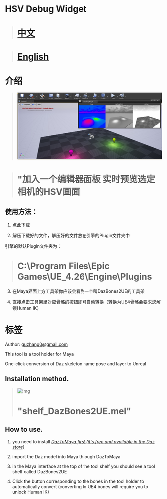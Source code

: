 # HSV Debug Widget

> # **[ 中文 ](#介绍)**

> # **[ English ](#标签)**
 

# 介绍

>![img](img_00.jpg)


> # **"加入一个编辑器面板 实时预览选定相机的HSV画面**

## 使用方法：

1. 点此下载

2. 解压下载好的文件，解压好的文件放在引擎的Plugin文件夹中 

引擎的默认Plugin文件夹为：
> # **C:\Program Files\Epic Games\UE_4.26\Engine\Plugins**


3. 在Maya界面上方工具架你应该会看到一个叫DazBones2UE的工具架

4. 直接点击工具架里对应骨骼的按钮即可自动转换（转换为UE4骨骼会要求您解锁Human IK）

# 标签

Author: guzhang0@gmail.com

This tool is a tool holder for Maya

One-click conversion of Daz skeleton name pose and layer to Unreal

## Installation method.

>![img](https://raw.githubusercontent.com/PMZeroSkyline/MayaDazBones2UE/main/1.jpg?token=ANXDN53MZ4HUPBDP7Z5Q6BTAHZ5QE)
>
> # **"shelf_DazBones2UE.mel"**

## How to use.

1. you need to install *[DazToMaya first (it's free and available in the Daz store)](https://www.daz3d.com/daz-to-maya-bridge)*

2. import the Daz model into Maya through DazToMaya

3. in the Maya interface at the top of the tool shelf you should see a tool shelf called DazBones2UE

4. Click the button corresponding to the bones in the tool holder to automatically convert (converting to UE4 bones will require you to unlock Human IK)
